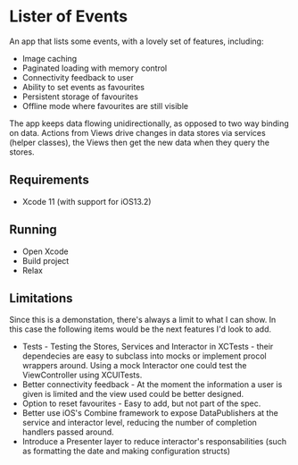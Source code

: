 # Lister of Events

An app that lists some events, with a lovely set of features, including:

* Image caching
* Paginated loading with memory control
* Connectivity feedback to user
* Ability to set events as favourites
* Persistent storage of favourites
* Offline mode where favourites are still visible

The app keeps data flowing unidirectionally, as opposed to two way binding on data. Actions from Views drive changes in data stores via services (helper classes), the Views then get the new data when they query the stores.

## Requirements

* Xcode 11 (with support for iOS13.2)

## Running

* Open Xcode
* Build project
* Relax

## Limitations

Since this is a demonstation, there's always a limit to what I can show. In this case the following items would be the next features I'd look to add.

* Tests - Testing the Stores, Services and Interactor in XCTests - their dependecies are easy to subclass into mocks or implement procol wrappers around. Using a mock Interactor one could test the ViewController using XCUITests. 
* Better connectivity feedback - At the moment the information a user is given is limited and the view used could be better designed.
* Option to reset favourites - Easy to add, but not part of the spec.
* Better use iOS's Combine framework to expose DataPublishers at the service and interactor level, reducing the number of completion handlers passed around.
* Introduce a Presenter layer to reduce interactor's responsabilities (such as formatting the date and making configuration structs)

